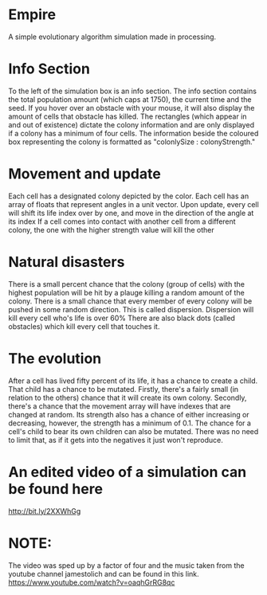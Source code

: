 # Empire
A simple evolutionary algorithm simulation made in processing.


# Info Section
To the left of the simulation box is an info section. The info section contains the total population amount (which caps at 1750), the current time and the seed. If you hover over an obstacle with your mouse, it will also display the amount of cells that obstacle has killed. The rectangles (which appear in and out of existence) dictate the colony information and are only displayed if a colony has a minimum of four cells. The information beside the coloured box representing the colony is formatted as "colonlySize : colonyStrength."

# Movement and update
Each cell has a designated colony depicted by the color.
Each cell has an array of floats that represent angles in a unit vector.
Upon update, every cell will shift its life index over by one, and move in the direction of the angle at its index
If a cell comes into contact with another cell from a different colony, the one with the higher strength value will kill the other


# Natural disasters
There is a small percent chance that the colony (group of cells) with the highest population will be hit by a plauge killing a random amount of the colony.
There is a small chance that every member of every colony will be pushed in some random direction. This is called dispersion. Dispersion will kill every cell who's life is over 60%
There are also black dots (called obstacles) which kill every cell that touches it.

# The evolution
After a cell has lived fifty percent of its life, it has a chance to create a child. That child has a chance to be mutated. Firstly, there's a fairly small (in relation to the others) chance that it will create its own colony. Secondly, there's a chance that the movement array will have indexes that are changed at random. Its strength also has a chance of either increasing or decreasing, however, the strength has a minimum of 0.1. The chance for a cell's child to bear its own children can also be mutated. There was no need to limit that, as if it gets into the negatives it just won't reproduce.

# An edited video of a simulation can be found here
http://bit.ly/2XXWhGg

# NOTE: 
The video was sped up by a factor of four and the music taken from the youtube channel jamestolich and can be found in this link. https://www.youtube.com/watch?v=oaqhGrRG8qc
